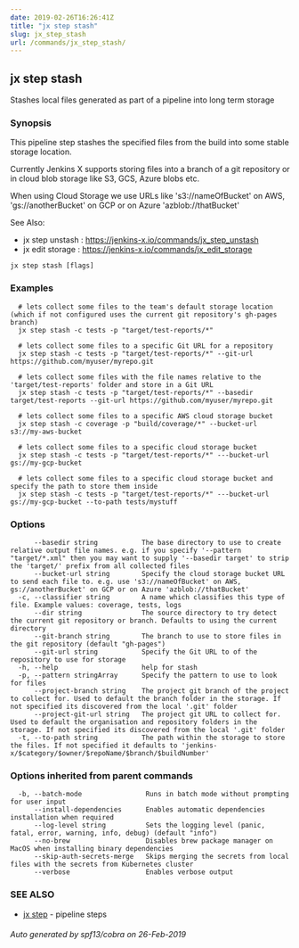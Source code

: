 ```yaml
---
date: 2019-02-26T16:26:41Z
title: "jx step stash"
slug: jx_step_stash
url: /commands/jx_step_stash/
---
```

## jx step stash

Stashes local files generated as part of a pipeline into long term storage

### Synopsis

This pipeline step stashes the specified files from the build into some stable storage location.
  
Currently Jenkins X supports storing files into a branch of a git repository or in cloud blob storage like S3, GCS, Azure blobs etc. 

When using Cloud Storage we use URLs like 's3://nameOfBucket' on AWS, 'gs://anotherBucket' on GCP or on Azure 'azblob://thatBucket' 

See Also: 

  * jx step unstash : https://jenkins-x.io/commands/jx_step_unstash  
  * jx edit storage : https://jenkins-x.io/commands/jx_edit_storage

```
jx step stash [flags]
```

### Examples

```
  # lets collect some files to the team's default storage location (which if not configured uses the current git repository's gh-pages branch)
  jx step stash -c tests -p "target/test-reports/*"
  
  # lets collect some files to a specific Git URL for a repository
  jx step stash -c tests -p "target/test-reports/*" --git-url https://github.com/myuser/myrepo.git
  
  # lets collect some files with the file names relative to the 'target/test-reports' folder and store in a Git URL
  jx step stash -c tests -p "target/test-reports/*" --basedir target/test-reports --git-url https://github.com/myuser/myrepo.git
  
  # lets collect some files to a specific AWS cloud storage bucket
  jx step stash -c coverage -p "build/coverage/*" --bucket-url s3://my-aws-bucket
  
  # lets collect some files to a specific cloud storage bucket
  jx step stash -c tests -p "target/test-reports/*" ---bucket-url gs://my-gcp-bucket
  
  # lets collect some files to a specific cloud storage bucket and specify the path to store them inside
  jx step stash -c tests -p "target/test-reports/*" ---bucket-url gs://my-gcp-bucket --to-path tests/mystuff
```

### Options

```
      --basedir string           The base directory to use to create relative output file names. e.g. if you specify '--pattern "target/*.xml" then you may want to supply '--basedir target' to strip the 'target/' prefix from all collected files
      --bucket-url string        Specify the cloud storage bucket URL to send each file to. e.g. use 's3://nameOfBucket' on AWS, gs://anotherBucket' on GCP or on Azure 'azblob://thatBucket'
  -c, --classifier string        A name which classifies this type of file. Example values: coverage, tests, logs
      --dir string               The source directory to try detect the current git repository or branch. Defaults to using the current directory
      --git-branch string        The branch to use to store files in the git repository (default "gh-pages")
      --git-url string           Specify the Git URL to of the repository to use for storage
  -h, --help                     help for stash
  -p, --pattern stringArray      Specify the pattern to use to look for files
      --project-branch string    The project git branch of the project to collect for. Used to default the branch folder in the storage. If not specified its discovered from the local '.git' folder
      --project-git-url string   The project git URL to collect for. Used to default the organisation and repository folders in the storage. If not specified its discovered from the local '.git' folder
  -t, --to-path string           The path within the storage to store the files. If not specified it defaults to 'jenkins-x/$category/$owner/$repoName/$branch/$buildNumber'
```

### Options inherited from parent commands

```
  -b, --batch-mode                Runs in batch mode without prompting for user input
      --install-dependencies      Enables automatic dependencies installation when required
      --log-level string          Sets the logging level (panic, fatal, error, warning, info, debug) (default "info")
      --no-brew                   Disables brew package manager on MacOS when installing binary dependencies
      --skip-auth-secrets-merge   Skips merging the secrets from local files with the secrets from Kubernetes cluster
      --verbose                   Enables verbose output
```

### SEE ALSO

* [jx step](/commands/jx_step/)	 - pipeline steps

###### Auto generated by spf13/cobra on 26-Feb-2019
